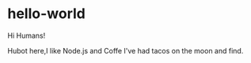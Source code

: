 # hello-world

Hi Humans!

Hubot here,I like Node.js and Coffe
I've had tacos on the moon and find.
